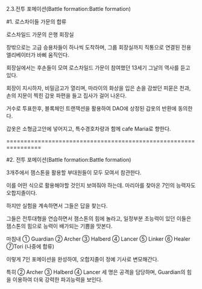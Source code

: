 2.3.전투 포메이션(Battle formation:Battle formation)

#1. 로스차이들 가문의 합류

로스차일드 가문의 은행 회장실

창밖으로는 고급 승용차들이 하나씩 도착하며,
그룹 회장실까지 직통으로 연결된 전용 엘리베이터가 바삐 움직인다.

회장실에서는 후손들이 모여 로스차일드 가문이 참여했던 13세기 그날의 역사를 듣고 있다.

회장이 지시하자, 비밀금고가 열리며,
마라이의 화상을 입은 손을 감쌌던 피묻은 천과,
손의 지문이 찍힌 갑옷 파편을 들고 집사가 걸어 나온다.

거수로 투표한후,
블록체인 트랜잭션을 활용하여 DAO에 상정된 갑옷의 반환에 동의한다.

갑옷은 소형금고안에 넣어지고,
특수경호차량과 함께 cafe Maria로 향한다.

================================================================

#2. 전투 포메이션(Battle formation:Battle formation)

3개주에서 잼스톤을 활용할 부대원들이 모두 모여서 참관한다.

이를 어떤 식으로 활용해야할 것인지 보여줘야 하는데.
마리아를 찾아온 7인의 능력자도 오합지졸이다.

하지만 실험을 계속하면서 그들은 답을 찾는다.

그들은 전투대형을 연습하면서 잼스톤의 힘에 놀라고, 일정부분 초능력이 있던 이들은 잼스톤의 힘으로 능력이 배가되는 기쁨을 맛본다.

마침내 ① Guardian ② Archer ③ Halberd ④ Lancer ⑤ Linker ⑥ Healer ⑦Tori (나중에 합류)

이렇게 7인 포메이션을 완성하여, 오합지졸이 정예 기사로 변모해간다.

특히 ② Archer ③ Halberd ④ Lancer 세 명은 공격을 담당하며, Guardian의 힘을 이용하여 더욱 강력한 파괴능력을 보인다.